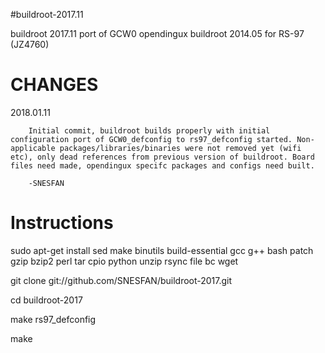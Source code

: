 #buildroot-2017.11

buildroot 2017.11 port of GCW0 opendingux buildroot 2014.05 for RS-97 (JZ4760)

CHANGES
=========

2018.01.11

        Initial commit, buildroot builds properly with initial configuration port of GCW0_defconfig to rs97_defconfig started. Non-applicable packages/libraries/binaries were not removed yet (wifi etc), only dead references from previous version of buildroot. Board files need made, opendingux specifc packages and configs need built.

        -SNESFAN


Instructions
=========
sudo apt-get install sed make binutils build-essential gcc g++ bash patch gzip bzip2 perl tar cpio python unzip rsync file bc wget

git clone git://github.com/SNESFAN/buildroot-2017.git

cd buildroot-2017

make rs97_defconfig

make

